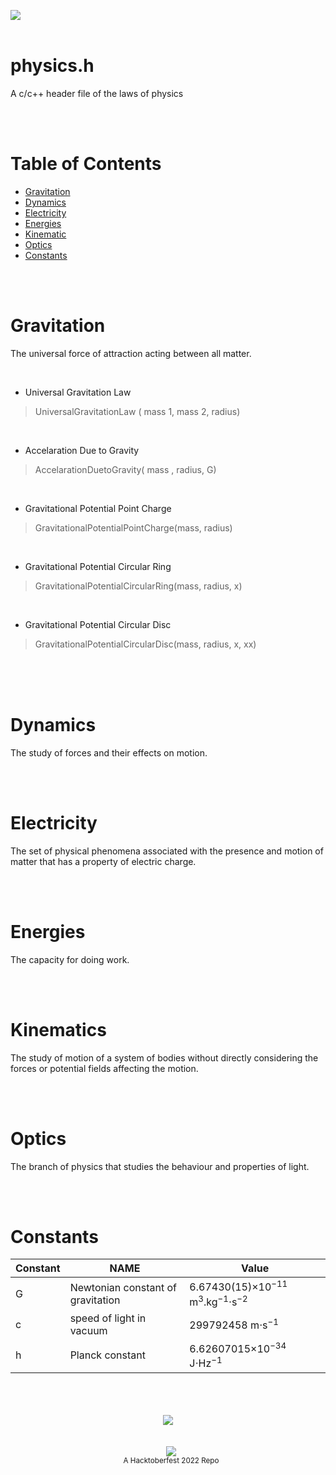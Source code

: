 <centre><img src="images/physics.svg"></centre>
<br>
<br>
# physics.h
A c/c++ header file of the laws of physics

<br>
<br>

# Table of Contents
- [ Gravitation](#Gravitation)
- [ Dynamics](#Dynamics)
- [ Electricity](#Electricity)
- [ Energies](#Energies)
- [ Kinematic](#Kinematics)
- [ Optics](#Optics)
- [ Constants](#Constants)


<br>
<br>

# Gravitation
The universal force of attraction acting between all matter.

<br>

- Universal Gravitation Law

> UniversalGravitationLaw ( mass 1, mass 2, radius)

<br>

- Accelaration Due to Gravity

> AccelarationDuetoGravity( mass , radius, G)

<br>

- Gravitational Potential Point Charge

> GravitationalPotentialPointCharge(mass, radius)

<br>

- Gravitational Potential Circular Ring

> GravitationalPotentialCircularRing(mass, radius, x)

<br>

- Gravitational Potential Circular Disc

> GravitationalPotentialCircularDisc(mass, radius, x, xx)

<br>

<br>
<br>

# Dynamics
The study of forces and their effects on motion.

<br>
<br>

# Electricity
The set of physical phenomena associated with the presence and motion of matter that has a property of electric charge.

<br>
<br>

# Energies
The capacity for doing work.

<br>
<br>

# Kinematics
The study of motion of a system of bodies without directly considering the forces or potential fields affecting the motion.

<br>
<br>

# Optics
 The branch of physics that studies the behaviour and properties of light.

<br>
<br>

 # Constants
 
 | Constant           | NAME           | Value                                                                                   |
|-----------------|-----------------------|----------------------------------------------------------------------------------------|
| G         | Newtonian constant of gravitation                  | 6.67430(15)×10<sup>−11</sup>  m<sup>3</sup>.kg<sup>−1</sup>⋅s<sup>−2</sup>                                  |
| c| speed of light in vacuum      | 299792458 m⋅s<sup>−1                                             |
| h| Planck constant | 6.62607015×10<sup>−34</sup> J⋅Hz<sup>−1</sup>

<br>
<br>
<br>

<center>
<a href = "https://github.com/nilis24/physics.h/graphs/contributors">
   <img src = "https://contrib.rocks/image?repo=nilis24/physics.h"/>
</a>
</center>
<br>
<br>
	
<div align="center"  class="icons-social" style="margin-left: 10px;">
 <a   target="_blank" href="https://discord.gg/AHAqK569Hq">
			<img src="images/join_us.png"></a>
   <br>
	<small>A Hacktoberfest 2022 Repo </small>
</div>
